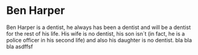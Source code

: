 # Ben Harper

Ben Harper is a dentist, he always has been a dentist and will be a dentist for the rest of his life.
His wife is no dentist, his son isn´t (in fact, he is a police officer in his second life) and also his daughter is no dentist.
bla bla bla
asdffsf